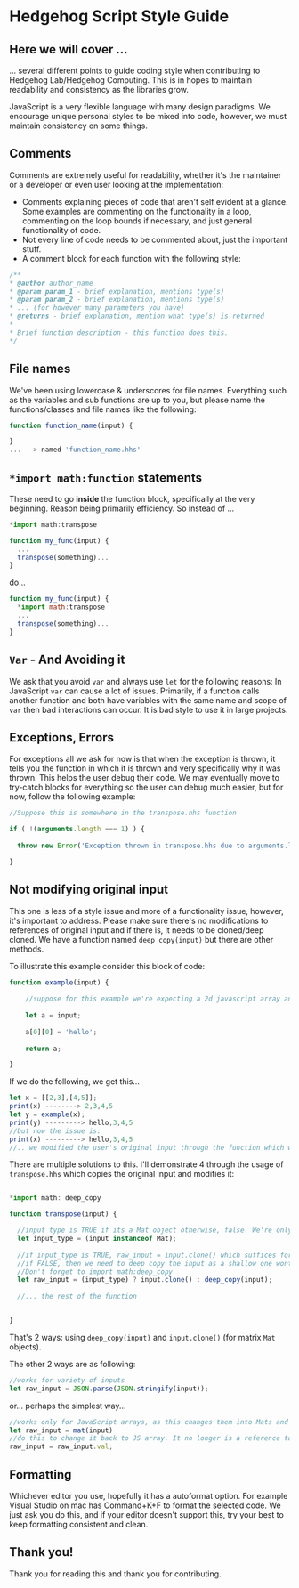 # Hedgehog Script Style Guide


## Here we will cover ... 
... several different points to guide coding style when contributing to Hedgehog Lab/Hedgehog Computing. This is in hopes to maintain readability and consistency as the libraries grow. 

JavaScript is a very flexible language with many design paradigms. We encourage unique personal styles to be mixed into code, however, we must maintain consistency on some things.

## Comments

Comments are extremely useful for readability, whether it's the maintainer or a developer or even user looking at the implementation:
<ul>
  <li>Comments explaining pieces of code that aren't self evident at a glance. Some examples are commenting on the functionality in a loop, commenting on the loop bounds if necessary, and just general functionality of code.</li>
  <li> Not every line of code needs to be commented about, just the important stuff. </li>
  <li> A comment block for each function with the following style: </li>  
</ul>

```js
/**
* @author author_name
* @param param_1 - brief explanation, mentions type(s)
* @param param_2 - brief explanation, mentions type(s)
* ... (for however many parameters you have)
* @returns - brief explanation, mention what type(s) is returned
*
* Brief function description - this function does this.
*/
```

## File names

We've been using lowercase & underscores for file names. Everything such as the variables and sub functions are up to you, but please name the functions/classes and file names like the following:
```js
function function_name(input) {

}
... --> named 'function_name.hhs'
```
## `*import math:function` statements

These need to go **inside** the function block, specifically at the very beginning. Reason being primarily efficiency. So instead of ...
```js
*import math:transpose

function my_func(input) {
  ...
  transpose(something)...
}
```

do...

```js
function my_func(input) {
  *import math:transpose
  ...
  transpose(something)...
}
```


## `Var` - And Avoiding it 

We ask that you avoid `var` and always use `let` for the following reasons: In JavaScript `var` can cause a lot of issues. Primarily, if a function calls another function and both have variables with the same name and scope of `var` then bad interactions can occur. It is bad style to use it in large projects. 

## Exceptions, Errors

For exceptions all we ask for now is that when the exception is thrown, it tells you the function in which it is thrown and very specifically why it was thrown. This helps the user debug their code. We may eventually move to try-catch blocks for everything so the user can debug much easier, but for now, follow the following example:

```js
//Suppose this is somewhere in the transpose.hhs function

if ( !(arguments.length === 1) ) {
  
  throw new Error('Exception thrown in transpose.hhs due to arguments.length not being 1 when we're expecting only 1 argument.');

}
```

## Not modifying original input

This one is less of a style issue and more of a functionality issue, however, it's important to address. Please make sure there's no modifications to references of original input and if there is, it needs to be cloned/deep cloned. We have a function named `deep_copy(input)` but there are other methods. 

To illustrate this example consider this block of code:

```js
function example(input) {
    
    //suppose for this example we're expecting a 2d javascript array and we've checked it
    
    let a = input;
    
    a[0][0] = 'hello';
    
    return a;

}
```

If we do the following, we get this...
```js
let x = [[2,3],[4,5]];
print(x) --------> 2,3,4,5
let y = example(x);
print(y) ---------> hello,3,4,5
//but now the issue is:
print(x) ---------> hello,3,4,5
//.. we modified the user's original input through the function which we want to avoid
```
There are multiple solutions to this. I'll demonstrate 4 through the usage of `transpose.hhs` which copies the original input and modifies it:

```js

*import math: deep_copy

function transpose(input) {

  //input type is TRUE if its a Mat object otherwise, false. We're only accepting JS arrays and Mat objects.
  let input_type = (input instanceof Mat);
  
  //if input_type is TRUE, raw_input = input.clone() which suffices for Mats, as there is a built in function in the base code for cloning Mats
  //if FALSE, then we need to deep copy the input as a shallow one wont suffice and is only a reference. One can use deep_copy() for that. 
  //Don't forget to import math:deep_copy
  let raw_input = (input_type) ? input.clone() : deep_copy(input);
  
  //... the rest of the function


}
```

That's 2 ways: using `deep_copy(input)` and `input.clone()` (for matrix `Mat` objects). 

The other 2 ways are as following:

```js
//works for variety of inputs
let raw_input = JSON.parse(JSON.stringify(input));
```

or... perhaps the simplest way...

```js
//works only for JavaScript arrays, as this changes them into Mats and then changes them back so we can modify them with JS functions
let raw_input = mat(input)
//do this to change it back to JS array. It no longer is a reference to input. 
raw_input = raw_input.val;
```

## Formatting

Whichever editor you use, hopefully it has a autoformat option. For example Visual Studio on mac has Command+K+F to format the selected code. We just ask you do this, and if your editor doesn't support this, try your best to keep formatting consistent and clean.



## Thank you!

Thank you for reading this and thank you for contributing.

